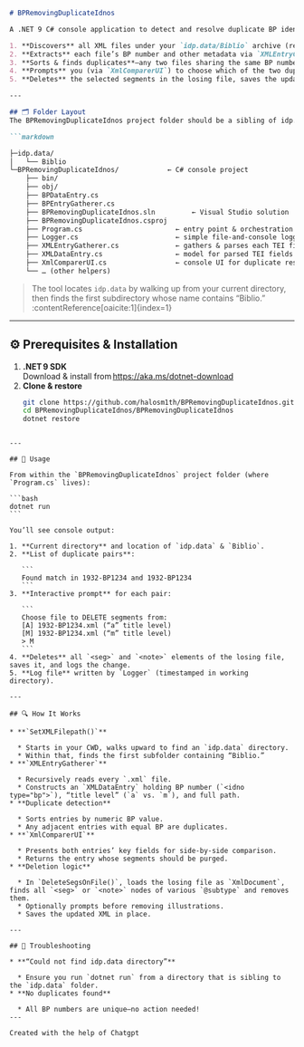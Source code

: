 ```markdown
# BPRemovingDuplicateIdnos

A .NET 9 C# console application to detect and resolve duplicate BP identifiers in your idp.data/Biblio XML corpus.  It:

1. **Discovers** all XML files under your `idp.data/Biblio` archive (recursively).  
2. **Extracts** each file’s BP number and other metadata via `XMLEntryGatherer`.  
3. **Sorts & finds duplicates**—any two files sharing the same BP number, where one file has `title[@level="a"]` and the other has `title[@level="m"]` (as the XSLT that drove the creation of PN Biblio created two files – both an article/chapter as well as the book that contains it – from a single BP fiche, which is the origin of the duplicates).
4. **Prompts** you (via `XmlComparerUI`) to choose which of the two duplicate entries should have its `seg[@resp="#BP"]` or `note[@resp="#BP"]` elements removed.  
5. **Deletes** the selected segments in the losing file, saves the updated XML, and logs every action.

---

## 🗂️ Folder Layout
The BPRemovingDuplicateIdnos project folder should be a sibling of idp.data in the local directory. 

```markdown

├─idp.data/
│   └── Biblio
└─BPRemovingDuplicateIdnos/            ← C# console project
    ├── bin/
    ├── obj/
    ├── BPDataEntry.cs
    ├── BPEntryGatherer.cs
    ├── BPRemovingDuplicateIdnos.sln         ← Visual Studio solution
    ├── BPRemovingDuplicateIdnos.csproj
    ├── Program.cs                       ← entry point & orchestration
    ├── Logger.cs                        ← simple file‑and‑console logger
    ├── XMLEntryGatherer.cs              ← gathers & parses each TEI file
    ├── XMLDataEntry.cs                  ← model for parsed TEI fields
    ├── XmlComparerUI.cs                 ← console UI for duplicate resolution
    └── … (other helpers)

```

> The tool locates `idp.data` by walking up from your current directory, then finds the first subdirectory whose name contains “Biblio.” :contentReference[oaicite:1]{index=1}

---

## ⚙️ Prerequisites & Installation

1. **.NET 9 SDK**  
   Download & install from https://aka.ms/dotnet-download  
2. **Clone & restore**  
   ```bash
   git clone https://github.com/halosm1th/BPRemovingDuplicateIdnos.git
   cd BPRemovingDuplicateIdnos/BPRemovingDuplicateIdnos
   dotnet restore
````

---

## 🚀 Usage

From within the `BPRemovingDuplicateIdnos` project folder (where `Program.cs` lives):

```bash
dotnet run
```

You’ll see console output:

1. **Current directory** and location of `idp.data` & `Biblio`.
2. **List of duplicate pairs**:

   ```
   Found match in 1932‑BP1234 and 1932‑BP1234
   ```
3. **Interactive prompt** for each pair:

   ```
   Choose file to DELETE segments from:
   [A] 1932‑BP1234.xml (“a” title level)
   [M] 1932‑BP1234.xml (“m” title level)
   > M
   ```
4. **Deletes** all `<seg>` and `<note>` elements of the losing file, saves it, and logs the change.
5. **Log file** written by `Logger` (timestamped in working directory).

---

## 🔍 How It Works

* **`SetXMLFilepath()`**

  * Starts in your CWD, walks upward to find an `idp.data` directory.
  * Within that, finds the first subfolder containing “Biblio.”
* **`XMLEntryGatherer`**

  * Recursively reads every `.xml` file.
  * Constructs an `XMLDataEntry` holding BP number (`<idno type="bp">`), “title level” (`a` vs. `m`), and full path.
* **Duplicate detection**

  * Sorts entries by numeric BP value.
  * Any adjacent entries with equal BP are duplicates.
* **`XmlComparerUI`**

  * Presents both entries’ key fields for side‑by‑side comparison.
  * Returns the entry whose segments should be purged.
* **Deletion logic**

  * In `DeleteSegsOnFile()`, loads the losing file as `XmlDocument`, finds all `<seg>` or `<note>` nodes of various `@subtype` and removes them.
  * Optionally prompts before removing illustrations.
  * Saves the updated XML in place.

---

## 🐛 Troubleshooting

* **“Could not find idp.data directory”**

  * Ensure you run `dotnet run` from a directory that is sibling to the `idp.data` folder.
* **No duplicates found**

  * All BP numbers are unique—no action needed!
---

Created with the help of Chatgpt
